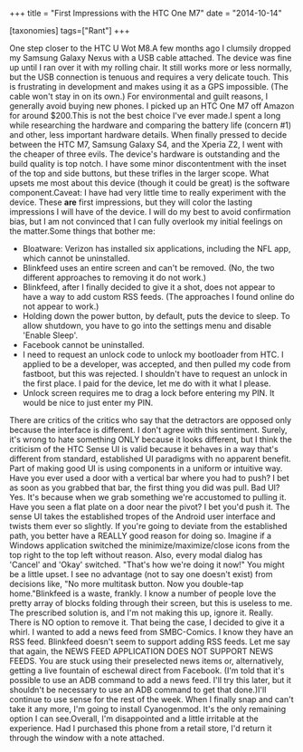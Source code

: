 +++
title = "First Impressions with the HTC One M7"
date = "2014-10-14"

[taxonomies]
tags=["Rant"]
+++

One step closer to the HTC U Wot M8.A few months ago I clumsily dropped my Samsung Galaxy Nexus with a USB cable attached. The device was fine up until I ran over it with my rolling chair. It still works more or less normally, but the USB connection is tenuous and requires a very delicate touch. This is frustrating in development and makes using it as a GPS impossible. (The cable won't stay in on its own.) For environmental and guilt reasons, I generally avoid buying new phones. I picked up an HTC One M7 off Amazon for around $200.This is not the best choice I've ever made.I spent a long while researching the hardware and comparing the battery life (concern #1) and other, less important hardware details. When finally pressed to decide between the HTC M7, Samsung Galaxy S4, and the Xperia Z2, I went with the cheaper of three evils. The device's hardware is outstanding and the build quality is top notch. I have some minor discontentment with the inset of the top and side buttons, but these trifles in the larger scope. What upsets me most about this device (though it could be great) is the software component.Caveat: I have had very little time to really experiment with the device. These **are** first impressions, but they will color the lasting impressions I will have of the device. I will do my best to avoid confirmation bias, but I am not convinced that I can fully overlook my initial feelings on the matter.Some things that bother me:

- Bloatware: Verizon has installed six applications, including the NFL app, which cannot be uninstalled.
- Blinkfeed uses an entire screen and can't be removed. (No, the two different approaches to removing it do not work.)
- Blinkfeed, after I finally decided to give it a shot, does not appear to have a way to add custom RSS feeds. (The approaches I found online do not appear to work.)
- Holding down the power button, by default, puts the device to sleep. To allow shutdown, you have to go into the settings menu and disable 'Enable Sleep'.
- Facebook cannot be uninstalled.
- I need to request an unlock code to unlock my bootloader from HTC. I applied to be a developer, was accepted, and then pulled my code from fastboot, but this was rejected. I shouldn't have to request an unlock in the first place. I paid for the device, let me do with it what I please.
- Unlock screen requires me to drag a lock before entering my PIN. It would be nice to just enter my PIN.

There are critics of the critics who say that the detractors are opposed only because the interface is different. I don't agree with this sentiment. Surely, it's wrong to hate something ONLY because it looks different, but I think the criticism of the HTC Sense UI is valid because it behaves in a way that's different from standard, established UI paradigms with no apparent benefit. Part of making good UI is using components in a uniform or intuitive way. Have you ever used a door with a vertical bar where you had to push? I bet as soon as you grabbed that bar, the first thing you did was pull. Bad UI? Yes. It's because when we grab something we're accustomed to pulling it. Have you seen a flat plate on a door near the pivot? I bet you'd push it. The sense UI takes the established tropes of the Android user interface and twists them ever so slightly. If you're going to deviate from the established path, you better have a REALLY good reason for doing so. Imagine if a Windows application switched the minimize/maximize/close icons from the top right to the top left without reason. Also, every modal dialog has 'Cancel' and 'Okay' switched. "That's how we're doing it now!" You might be a little upset. I see no advantage (not to say one doesn't exist) from decisions like, "No more multitask button. Now you double-tap home."Blinkfeed is a waste, frankly. I know a number of people love the pretty array of blocks folding through their screen, but this is useless to me. The prescribed solution is, and I'm not making this up, ignore it. Really. There is NO option to remove it. That being the case, I decided to give it a whirl. I wanted to add a news feed from SMBC-Comics. I know they have an RSS feed. Blinkfeed doesn't seem to support adding RSS feeds. Let me say that again, the NEWS FEED APPLICATION DOES NOT SUPPORT NEWS FEEDS. You are stuck using their preselected news items or, alternatively, getting a live fountain of eschewal direct from Facebook. (I'm told that it's possible to use an ADB command to add a news feed. I'll try this later, but it shouldn't be necessary to use an ADB command to get that done.)I'll continue to use sense for the rest of the week. When I finally snap and can't take it any more, I'm going to install Cyanogenmod. It's the only remaining option I can see.Overall, I'm disappointed and a little irritable at the experience. Had I purchased this phone from a retail store, I'd return it through the window with a note attached.
